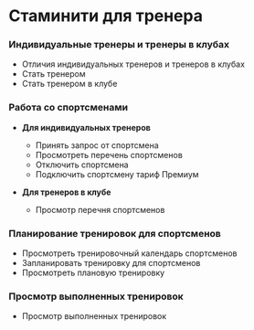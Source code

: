 # Стаминити для тренера

### Индивидуальные тренеры и тренеры в клубах

* Отличия индивидуальных тренеров и тренеров в клубах
* Стать тренером
* Стать тренером в клубе

### Работа со спортсменами

* **Для индивидуальных тренеров**
  * Принять запрос от спортсмена
  * Просмотреть перечень спортсменов
  * Отключить спортсмена
  * Подключить спортсмену тариф Премиум

  
* **Для тренеров в клубе**
  * Просмотр перечня спортсменов

### Планирование тренировок для спортсменов

* Просмотреть тренировочный календарь спортсменов
* Запланировать тренировку для спортсменов
* Просмотреть плановую тренировку

### Просмотр выполненных тренировок
* Просмотр выполненных тренировок



